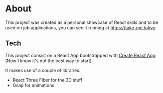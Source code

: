 # About

This project was created as a personal showcase of React skiils and to be used on job applications, you can see it running at https://take-me.tokyo


## Tech

This project consist on a React App bootstrapped with [Create React App](https://github.com/facebook/create-react-app) (Now I know it's not the best way to start).

It makes use of a couple of libraries:

- React Three Fiber for the 3D stuff
- Gsap for animations
